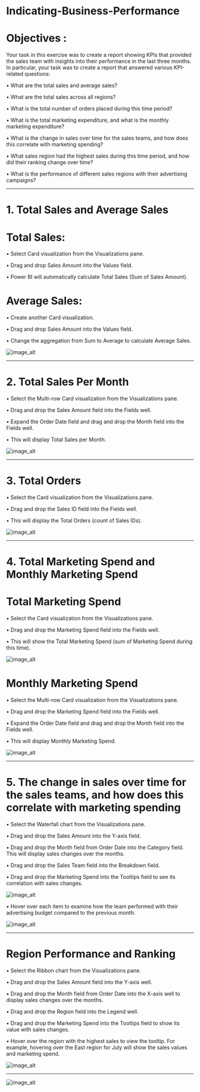 # Indicating-Business-Performance

# Objectives : 

Your task in this exercise was to create a report showing KPIs that provided the sales team with insights into their performance in the last three months. In particular, your task was to create a report that answered various KPI-related questions:

• What are the total sales and average sales?

• What are the total sales across all regions?

• What is the total number of orders placed during this time period?

• What is the total marketing expenditure, and what is the monthly marketing expenditure?

• What is the change in sales over time for the sales teams, and how does this correlate with marketing spending?

• What sales region had the highest sales during this time period, and how did their ranking change over time?

• What is the performance of different sales regions with their advertising campaigns?

---------------------------------------------------------------------------------------------------------------------------------------------------------------------------------------

# 1. Total Sales and Average Sales

# Total Sales:

• Select Card visualization from the Visualizations pane.

• Drag and drop Sales Amount into the Values field.

• Power BI will automatically calculate Total Sales (Sum of Sales Amount).

# Average Sales:

• Create another Card visualization.

• Drag and drop Sales Amount into the Values field.

• Change the aggregation from Sum to Average to calculate Average Sales.

![image_alt](https://github.com/DSgenes/Indicating-Business-Performance/blob/c78afbcb56f978c1933757e0e12e92edf31ee5d8/Screenshot%202.png)

----------------------------------------------------------------------------------------------------------------------------------------------------------------------------------------

# 2. Total Sales Per Month

• Select the Multi-row Card visualization from the Visualizations pane.

• Drag and drop the Sales Amount field into the Fields well.

• Expand the Order Date field and drag and drop the Month field into the Fields well.

• This will display Total Sales per Month.

![image_alt](https://github.com/DSgenes/Indicating-Business-Performance/blob/e6bdaa3719c7cc4a2afa91a131e22547eee87842/Screenshot%203.png)

----------------------------------------------------------------------------------------------------------------------------------------------------------------------------------------

# 3. Total Orders

• Select the Card visualization from the Visualizations pane.

• Drag and drop the Sales ID field into the Fields well.

• This will display the Total Orders (count of Sales IDs).

![image_alt](https://github.com/DSgenes/Indicating-Business-Performance/blob/bed1f9d91b8c7b2541b827dfc731da31e908b824/Screenshot%204.png)

----------------------------------------------------------------------------------------------------------------------------------------------------------------------------------------

# 4. Total Marketing Spend and Monthly Marketing Spend

# Total Marketing Spend

• Select the Card visualization from the Visualizations pane.

• Drag and drop the Marketing Spend field into the Fields well.

• This will show the Total Marketing Spend (sum of Marketing Spend during this time).

![image_alt](https://github.com/DSgenes/Indicating-Business-Performance/blob/e1b58e5c0b642f3c761c9e228d6cddd1bcf14936/Screenshot%205.png)


# Monthly Marketing Spend

• Select the Multi-row Card visualization from the Visualizations pane.

• Drag and drop the Marketing Spend field into the Fields well.

• Expand the Order Date field and drag and drop the Month field into the Fields well.

• This will display Monthly Marketing Spend.

![image_alt](https://github.com/DSgenes/Indicating-Business-Performance/blob/4c9cb79e1e869fb0f84432581a25ebd27070c333/Screenshot%208.png)

----------------------------------------------------------------------------------------------------------------------------------------------------------------------------------------

# 5. The change in sales over time for the sales teams, and how does this correlate with marketing spending

• Select the Waterfall chart from the Visualizations pane.

• Drag and drop the Sales Amount into the Y-axis field.

• Drag and drop the Month field from Order Date into the Category field. This will display sales changes over the months.

• Drag and drop the Sales Team field into the Breakdown field.

• Drag and drop the Marketing Spend into the Tooltips field to see its correlation with sales changes.

![image_alt](https://github.com/DSgenes/Indicating-Business-Performance/blob/90d3cdc11479540b53f20043db54b8e35a5806ac/Screenshot%206.png)

• Hover over each item to examine how the team performed with their advertising budget compared to the previous month.

![image_alt](https://github.com/DSgenes/Indicating-Business-Performance/blob/712f2d2b6f534221b59b4c01beee85f7c70c3c82/Screenshot%209.png)

--------------------------------------------------------------------------------------------------------------------------------------------------------------------------------------

# Region Performance and Ranking

• Select the Ribbon chart from the Visualizations pane.

• Drag and drop the Sales Amount field into the Y-axis well.

• Drag and drop the Month field from Order Date into the X-axis well to display sales changes over the months.

• Drag and drop the Region field into the Legend well.

• Drag and drop the Marketing Spend into the Tooltips field to show its value with sales changes.

• Hover over the region with the highest sales to view the tooltip. For example, hovering over the East region for July will show the sales values and marketing spend.

![image_alt](https://github.com/DSgenes/Indicating-Business-Performance/blob/92f2e0bc7e219e6f55690bbf2d9d05211715158e/Screenshot%207.png)

----------------------------------------------------------------------------------------------------------------------------------------------------------------------------------------



![image_alt](https://github.com/DSgenes/Indicating-Business-Performance/blob/763ce71c97be0f182d85a0f1395eb16818fb3973/Screenshot%201.png)
